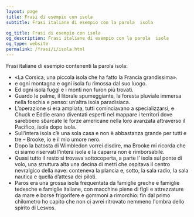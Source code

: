 ```yaml
---
layout: page
title: Frasi di esempio con isola 
subtitle: Frasi italiane di esempio con la parola  isola

og_title: Frasi di esempio con isola 
og_description: Frasi italiane di esempio con la parola  isola
og_type: website
permalink: /frasi/i/isola.html
---
```


Frasi italiane di esempio contenenti la parola isola:


- «La Corsica, una piccola isola che ha fatto la Francia grandissima».
- e ogni montagna e ogni isola fu rimossa dal suo luogo.
- Ed ogni isola fuggì e i monti non furon più trovati.
- Guardo le palme, il litorale spumeggiante, la foresta pluviale immersa nella foschia e penso: un’altra isola paradisiaca.
- L’operazione si era ampliata, tutti cominciavano a specializzarsi, e Chuck e Eddie erano diventati esperti nel mappare i territori dove sarebbero sbarcate le forze americane nella loro avanzata attraverso il Pacifico, isola dopo isola.
- Sull’intera isola c’è una sola casa e non è abbastanza grande per tutti e tre – Brooke, io e il mio umore nero.
- Dopo la batosta di Wimbledon vorrei disdire, ma Brooke mi ricorda che ci siamo riservati l’intera isola e la caparra non è rimborsabile.
- Quasi tutto il resto si trovava sottocoperta, a parte l’ isola sul ponte di volo, una struttura alta una decina di metri che ospitava il centro nevralgico della nave: conteneva la plancia e, sotto, la sala radio, la sala nautica e quella d’attesa dei piloti.
- Paros era una grossa isola frequentata da famiglie greche e famiglie tedesche e famiglie italiane, con macchine piene di figli e attrezzature da mare e borse frigorifere e gommoni a rimorchio: fin dal primo chilometro ho capito che non ci avrei ritrovato nemmeno l'ombra dello spirito di Lesvos.
